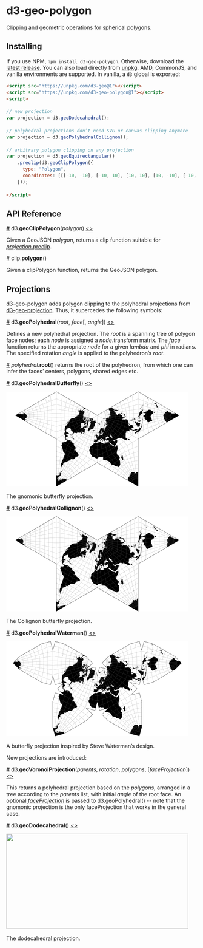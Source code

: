 # d3-geo-polygon

Clipping and geometric operations for spherical polygons. 

## Installing

If you use NPM, `npm install d3-geo-polygon`. Otherwise, download the [latest release](https://github.com/d3/d3-geo-polygon/releases/latest). You can also load directly from [unpkg](https://unpkg.com/d3-geo-polygon/). AMD, CommonJS, and vanilla environments are supported. In vanilla, a `d3` global is exported:

```html
<script src="https://unpkg.com/d3-geo@1"></script>
<script src="https://unpkg.com/d3-geo-polygon@1"></script>
<script>

// new projection
var projection = d3.geoDodecahedral();

// polyhedral projections don’t need SVG or canvas clipping anymore
var projection = d3.geoPolyhedralCollignon();

// arbitrary polygon clipping on any projection
var projection = d3.geoEquirectangular()
    .preclip(d3.geoClipPolygon({
      type: "Polygon",
      coordinates: [[[-10, -10], [-10, 10], [10, 10], [10, -10], [-10, -10]]]
    }));

</script>
```

## API Reference

<a name="geoClipPolygon" href="#geoClipPolygon">#</a> d3.<b>geoClipPolygon</b>(<i>polygon</i>) [<>](https://github.com/d3/d3-geo-polygon/blob/master/src/clip/polygon.js "Source")

Given a GeoJSON *polygon*, returns a clip function suitable for [_projection_.preclip](https://github.com/d3/d3-geo#preclip).


<a name="polygon" href="#polygon">#</a> clip.<b>polygon</b>()

Given a clipPolygon function, returns the GeoJSON polygon.



## Projections


d3-geo-polygon adds polygon clipping to the polyhedral projections from [d3-geo-projection](https://github.com/d3/d3-geo-projection). Thus, it supercedes the following symbols:


<a href="#geoPolyhedral" name="geoPolyhedral">#</a> d3.<b>geoPolyhedral</b>(<i>root</i>, <i>face</i>[, <i>angle</i>]) [<>](https://github.com/d3/d3-geo-polygon/blob/master/src/polyhedral/index.js "Source")

Defines a new polyhedral projection. The *root* is a spanning tree of polygon face nodes; each *node* is assigned a *node*.transform matrix. The *face* function returns the appropriate *node* for a given *lambda* and *phi* in radians. The specified rotation *angle* is applied to the polyhedron’s *root*.

<a href="#geoPolyhedral_root" name="geoPolyhedral_root">#</a> <i>polyhedral</i>.<b>root</b>() returns the root of the polyhedron, from which one can infer the faces’ centers, polygons, shared edges etc.


<a href="#geoPolyhedralButterfly" name="geoPolyhedralButterfly">#</a> d3.<b>geoPolyhedralButterfly</b>() [<>](https://github.com/d3/d3-geo-polygon/blob/master/src/polyhedral/butterfly.js "Source")

[<img src="https://raw.githubusercontent.com/d3/d3-geo-polygon/master/img/polyhedralButterfly.png" width="480" height="250">](http://bl.ocks.org/mbostock/4458680)

The gnomonic butterfly projection.

<a href="#geoPolyhedralCollignon" name="geoPolyhedralCollignon">#</a> d3.<b>geoPolyhedralCollignon</b>() [<>](https://github.com/d3/d3-geo-polygon/blob/master/src/polyhedral/collignon.js "Source")

[<img src="https://raw.githubusercontent.com/d3/d3-geo-polygon/master/img/polyhedralCollignon.png" width="480" height="250">](https://www.jasondavies.com/maps/collignon-butterfly/)

The Collignon butterfly projection.

<a href="#geoPolyhedralWaterman" name="geoPolyhedralWaterman">#</a> d3.<b>geoPolyhedralWaterman</b>() [<>](https://github.com/d3/d3-geo-polygon/blob/master/src/polyhedral/waterman.js "Source")

[<img src="https://raw.githubusercontent.com/d3/d3-geo-polygon/master/img/polyhedralWaterman.png" width="480" height="250">](https://www.jasondavies.com/maps/waterman-butterfly/)

A butterfly projection inspired by Steve Waterman’s design.


New projections are introduced:

<a href="#geoVoronoiProjection" name="geoVoronoiProjection">#</a> d3.<b>geoVoronoiProjection</b>(<i>parents</i>, <i>rotation</i>, <i>polygons</i>, [<i>faceProjection</i>]) [<>](https://github.com/d3/d3-geo-polygon/blob/master/src/polyhedral/voronoi.js "Source")

This returns a polyhedral projection based on the *polygons*, arranged in a tree according to the *parents* list, with initial *angle* of the root face. An optional [*faceProjection*](#geoPolyhedral) is passed to d3.geoPolyhedral() -- note that the gnomonic projection is the only faceProjection that works in the general case.


<a href="#geoDodecahedral" name="geoDodecahedral">#</a> d3.<b>geoDodecahedral</b>() [<>](https://github.com/d3/d3-geo-polygon/blob/master/src/polyhedral/dodecahedral.js "Source")

[<img src="https://raw.githubusercontent.com/d3/d3-geo-polygon/master/img/dodecahedral.png" width="480" height="250">](https://bl.ocks.org/Fil/61bf310184055add159620a977112069)

The dodecahedral projection.

